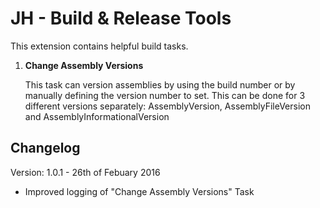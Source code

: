 # JH - Build & Release Tools
This extension contains helpful build tasks.

1. **Change Assembly Versions**

	This task can version assemblies by using the build number or by manually defining the version number to set.
	This can be done for 3 different versions separately: AssemblyVersion, AssemblyFileVersion and AssemblyInformationalVersion

**Changelog**
---
Version: 1.0.1 - 26th of Febuary 2016
* Improved logging of "Change Assembly Versions" Task 
